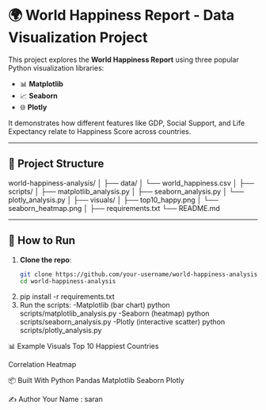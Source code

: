 # 🌍 World Happiness Report - Data Visualization Project

This project explores the **World Happiness Report** using three popular Python visualization libraries:
- 📊 **Matplotlib**
- 📈 **Seaborn**
- 🌐 **Plotly**

It demonstrates how different features like GDP, Social Support, and Life Expectancy relate to Happiness Score across countries.

---

## 📁 Project Structure

world-happiness-analysis/
│
├── data/
│ └── world_happiness.csv
│
├── scripts/
│ ├── matplotlib_analysis.py
│ ├── seaborn_analysis.py
│ └── plotly_analysis.py
│
├── visuals/
│ ├── top10_happy.png
│ └── seaborn_heatmap.png
│
├── requirements.txt
└── README.md



---

## 🚀 How to Run

1. **Clone the repo**:
   ```bash
   git clone https://github.com/your-username/world-happiness-analysis.git
   cd world-happiness-analysis
2. pip install -r requirements.txt
3. Run the scripts:
   -Matplotlib (bar chart)
    python scripts/matplotlib_analysis.py
   -Seaborn (heatmap)
    python scripts/seaborn_analysis.py
   -Plotly (interactive scatter)
    python scripts/plotly_analysis.py
   
📊 Example Visuals
Top 10 Happiest Countries

Correlation Heatmap

📦 Built With
Python
Pandas
Matplotlib
Seaborn
Plotly

✍️ Author
Your Name : saran

   



